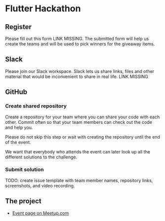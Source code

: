 # Flutter Hackathon

## Register

Please fill out this form LINK MISSING. The submitted form will help us create the teams and will be used to pick winners for the giveaway items.

## Slack

Please join our Slack workspace. Slack lets us share links, files and other material that would be inconvenient to share in real life. LINK MISSING

## GitHub

### Create shared repository

Create a repository for your team where you can share your code with each other. Commit often so that your team members can check out the code and help you.

Please do not skip this step or wait with creating the repository until the end of the event.

We want that everybody who attends the event can later look up all the different solutions to the challenge.

### Submit solution

TODO: create issue template with team member names, repository links, screenshots, and video recording.

## The project

* [Event page on Meetup.com](https://www.meetup.com/Flutter-Munich/events/265246208/)
